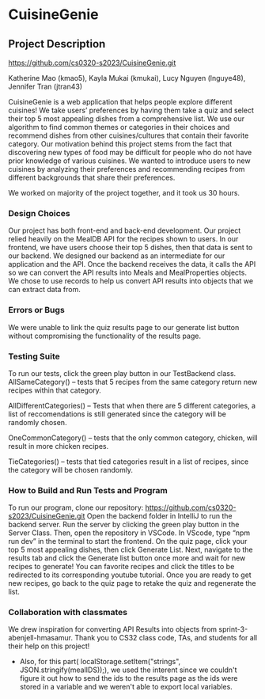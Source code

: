 # CuisineGenie

## Project Description
https://github.com/cs0320-s2023/CuisineGenie.git 

Katherine Mao (kmao5), Kayla Mukai (kmukai), Lucy Nguyen (lnguye48), Jennifer Tran (jtran43)


CuisineGenie is a web application that helps people explore different cuisines! We take users’ preferences by having them take a quiz and select their top 5 most appealing dishes from a comprehensive list. We use our algorithm to find common themes or categories in their choices and recommend dishes from other cuisines/cultures that contain their favorite category. Our motivation behind this project stems from the fact that discovering new types of food may be difficult for people who do not have prior knowledge of various cuisines. We wanted to introduce users to new cuisines by analyzing their preferences and recommending recipes from different backgrounds that share their preferences.


We worked on majority of the project together, and it took us 30 hours.


### Design Choices
Our project has both front-end and back-end development. Our project relied heavily on the MealDB API for the recipes shown to users. In our frontend, we have users choose their top 5 dishes, then that data is sent to our backend. We designed our backend as an intermediate for our application and the API. Once the backend receives the data, it calls the API so we can convert the API results into Meals and MealProperties objects. We chose to use records to help us convert API results into objects that we can extract data from. 


### Errors or Bugs

We were unable to link the quiz results page to our generate list button without compromising the functionality of the results page. 

### Testing Suite

To run our tests, click the green play button in our TestBackend class.
AllSameCategory() – tests that 5 recipes from the same category return new recipes within that category.

AllDifferentCategories() – Tests that when there are 5 different categories, a list of reccomendations is still generated since the category will be randomly chosen.

OneCommonCategory() – tests that the only common category, chicken, will result in more chicken recipes. 

TieCategories() – tests that tied categories result in a list of recipes, since the category will be chosen randomly. 


### How to Build and Run Tests and Program

To run our program, clone our repository: https://github.com/cs0320-s2023/CuisineGenie.git 
Open the backend folder in IntelliJ to run the backend server. Run the server by clicking the green play button in the Server Class. Then, open the repository in VSCode. In VScode, type “npm run dev” in the terminal to start the frontend. On the quiz page, click your top 5 most appealing dishes, then click Generate List. Next, navigate to the results tab and click the Generate list button once more and wait for new recipes to generate! You can favorite recipes and click the titles to be redirected to its corresponding youtube tutorial. Once you are ready to get new recipes, go back to the quiz page to retake the quiz and regenerate the list.

### Collaboration with classmates

We drew inspiration for converting API Results into objects from sprint-3-abenjell-hmasamur. Thank you to CS32 class code, TAs, and students for all their help on this project!
- Also, for this part( localStorage.setItem("strings", JSON.stringify(mealIDS));), we used the interent since we couldn't figure it out how to send the ids to the results page as the ids were stored in a variable and we weren't able to export local variables. 
